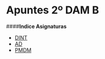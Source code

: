 # Apuntes 2º DAM B

####**Indice Asignaturas**

* [DINT](./DINT/HTML/index_dint.html)
* [AD](./AD/HTML/index_ad.html)
* [PMDM](./PMDM/HTML/index_pmdm.html)



